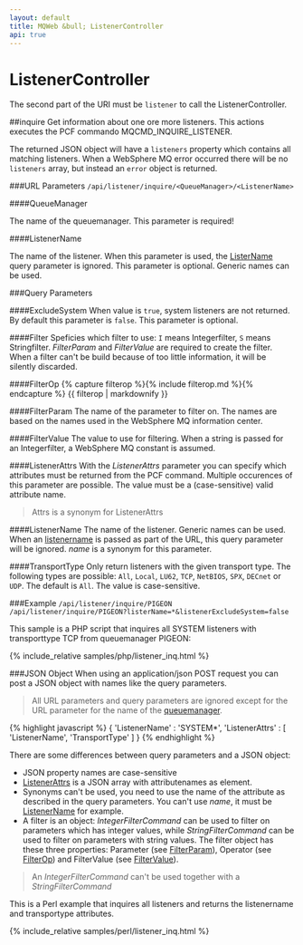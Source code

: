 ```yaml
---
layout: default
title: MQWeb &bull; ListenerController
api: true
---
```

ListenerController
==================

The second part of the URI must be `listener` to call the ListenerController.

##<a name="inquire"></a>inquire
Get information about one ore more listeners. This actions executes the
PCF commando MQCMD_INQUIRE_LISTENER.

The returned JSON object will have a `listeners` property which contains all
matching listeners. When a WebSphere MQ error occurred there will be no 
`listeners` array, but instead an `error` object is returned.

###<a name="inquireURL"></a>URL Parameters
`/api/listener/inquire/<QueueManager>/<ListenerName>`

####<a name="inquireURLQueueManager"></a>QueueManager

The name of the queuemanager. This parameter is required!

####<a name="inquireURLListenerName"></a>ListenerName
  
The name of the listener. When this parameter is used, the 
[ListerName](#inquireQueryListenerName) query parameter is ignored. This 
parameter is optional. Generic names can be used.

###<a name="inquireQuery"></a>Query Parameters

####<a name="inquireQueryExcludeSystem"></a>ExcludeSystem
When value is `true`, system listeners are not returned. By default this
parameter is `false`. This parameter is optional.

####<a name="inquireQueryFilter"></a>Filter
Speficies which filter to use: `I` means Integerfilter, `S` means Stringfilter.
*FilterParam* and *FilterValue* are required to create the filter. When a filter can't be build
because of too little information, it will be silently discarded.

####<a name="inquireQueryFilterOp"></a>FilterOp
{% capture filterop %}{% include filterop.md %}{% endcapture %}
{{ filterop | markdownify }}

####<a name="inquireQueryFilterParam"></a>FilterParam
The name of the parameter to filter on. The names are based on the names used in the WebSphere MQ information center.

####<a name="inquireQueryFilterValue"></a>FilterValue
The value to use for filtering. When a string is passed for an Integerfilter, a WebSphere MQ constant is assumed.

####<a name="inqueryQueryListenerAttrs"></a>ListenerAttrs
With the *ListenerAttrs* parameter you can specify which attributes must be 
returned from the PCF command. Multiple occurences of this parameter are 
possible. The value must be a (case-sensitive) valid attribute name.

> Attrs is a synonym for ListenerAttrs

####<a name="inquireQueryListenerName"></a>ListenerName
The name of the listener. Generic names can be used. When an 
[listenername](#inquireURLListenerName) is passed as part of the URL, this 
query parameter will be ignored. *name* is a synonym for this parameter.

####<a name="inquireQueryTransportType"></a>TransportType
Only return listeners with the given transport type. The following types are 
possible: `All`, `Local`, `LU62`, `TCP`, `NetBIOS`, `SPX`, `DECnet` or `UDP`. 
The default is `All`. The value is case-sensitive.

###<a name="inquireExample"></a>Example
`/api/listener/inquire/PIGEON`  
`/api/listener/inquire/PIGEON?listerName=*&listenerExcludeSystem=false`  

This sample is a PHP script that inquires all SYSTEM listeners with 
transporttype TCP from queuemanager PIGEON:

{% include_relative samples/php/listener_inq.html %}

###<a name="inquireJSON"></a>JSON Object
When using an application/json POST request you can post a JSON object with 
names like the query parameters.

> All URL parameters and query parameters are ignored except for the URL 
> parameter for the name of the [queuemanager](#inquireUrlQueueManager).

{% highlight javascript %}
{
  'ListenerName' : 'SYSTEM*',
  'ListenerAttrs' : [
    'ListenerName',
    'TransportType'
  ]
}
{% endhighlight %}

There are some differences between query parameters and a JSON object:

+ JSON property names are case-sensitive
+ [ListenerAttrs](#inquireQueryListenerAttrs) is a JSON array with attributenames as element.
+ Synonyms can't be used, you need to use the name of the attribute
  as described in the query parameters. You can't use *name*, it must be 
  [ListenerName](#inquireQueryListenerName) for example.
+ A filter is an object: *IntegerFilterCommand* can be used to filter on parameters which has
  integer values, while *StringFilterCommand* can be used to filter on parameters with string values.
  The filter object has these three properties: Parameter (see [FilterParam](#inquireQueryFilterParam)), 
  Operator (see [FilterOp](#inquireQueryFilterOp)) and FilterValue (see [FilterValue](#inquireQueryFilterValue)).

> An *IntegerFilterCommand* can't be used together with a *StringFilterCommand*

This is a Perl example that inquires all listeners and returns the listenername
and transportype attributes.

{% include_relative samples/perl/listener_inq.html %}

